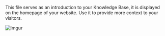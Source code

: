 This file serves as an introduction to your Knowledge Base, it is displayed on the homepage of your website. Use it to provide more context to your visitors.


![Imgur](http://i.imgur.com/ECyfgWB.jpg)


